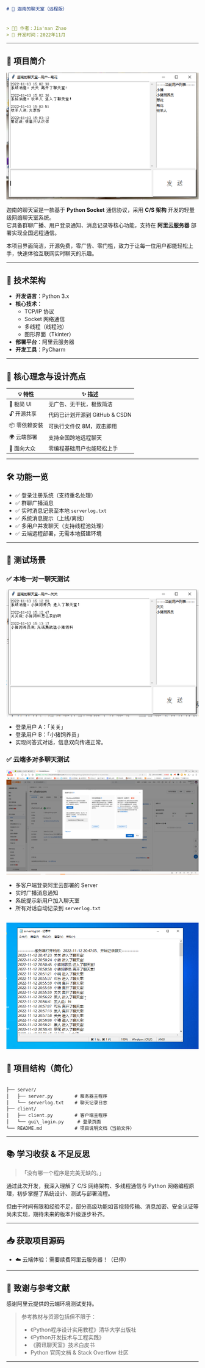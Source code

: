 
```markdown
# 💬 迦南的聊天室（远程版）


> 👨‍💻 作者：Jia'nan Zhao 
> 📅 开发时间：2022年11月  

```
---

## 🌟 项目简介

![预览图](1.png)

迦南的聊天室是一款基于 **Python Socket** 通信协议，采用 **C/S 架构** 开发的轻量级网络聊天室系统。  
它具备群聊广播、用户登录通知、消息记录等核心功能，支持在 **阿里云服务器** 部署实现全国远程通信。

本项目界面简洁，开源免费，零广告、零门槛，致力于让每一位用户都能轻松上手，快速体验互联网实时聊天的乐趣。

---

## 🔧 技术架构

- **开发语言**：Python 3.x  
- **核心技术**：
  - TCP/IP 协议
  - Socket 网络通信
  - 多线程（线程池）
  - 图形界面（Tkinter）
- **部署平台**：阿里云服务器
- **开发工具**：PyCharm

---

## 🧠 核心理念与设计亮点

| 💡 特性 | ✨ 描述 |
|--------|--------|
| 🎨 极简 UI | 无广告、无干扰，极致简洁 |
| 🔓 开源共享 | 代码已计划开源到 GitHub & CSDN |
| 📦 零依赖安装 | 可执行文件仅 8M，双击即用 |
| 🌍 云端部署 | 支持全国跨地远程聊天 |
| 👥 面向大众 | 零编程基础用户也能轻松上手 |

---

## 🛠️ 功能一览

- ✅ 登录注册系统（支持重名处理）
- ✅ 群聊广播消息
- ✅ 实时消息记录至本地 `serverlog.txt`
- ✅ 系统消息提示（上线/离线）
- ✅ 多用户并发聊天（支持线程池处理）
- ✅ 云端远程部署，无需本地搭建环境

---


## 🧪 测试场景

### ✅ 本地一对一聊天测试

![预览图](2.png)

- 登录用户 A：「关关」
- 登录用户 B：「小猪饲养员」
- 实现问答式对话，信息双向传递正常。

### ✅ 云端多对多聊天测试

![预览图](4.png)

- 多客户端登录阿里云部署的 Server
- 实时广播消息通知
- 系统提示新用户加入聊天室
- 所有对话自动记录到 `serverlog.txt`

![预览图](3.png)
---

## 📂 项目结构（简化）

```

├── server/
│   ├── server.py        # 服务器主程序
│   └── serverlog.txt    # 聊天记录日志
├── client/
│   ├── client.py        # 客户端主程序
│   └── gui\_login.py     # 登录页面
└── README.md            # 项目说明文档（当前文件）

```

---

## 📚 学习收获 & 不足反思

>「没有哪一个程序是完美无缺的。」

通过此次开发，我深入理解了 C/S 网络架构、多线程通信与 Python 网络编程原理，初步掌握了系统设计、测试与部署流程。

但由于时间有限和经验不足，部分高级功能如音视频传输、消息加密、安全认证等尚未实现，期待未来的版本升级逐步补齐。

---

## 📥 获取项目源码

- ☁️ 云端体验：需要续费阿里云服务器！（已停）

---

## 🧾 致谢与参考文献

感谢阿里云提供的云端环境测试支持。

> 参考教材与资源包括但不限于：
>
> - 《Python程序设计实用教程》清华大学出版社
> - 《Python开发技术与工程实践》
> - 《腾讯聊天室》技术白皮书
> - Python 官网文档 & Stack Overflow 社区

---



